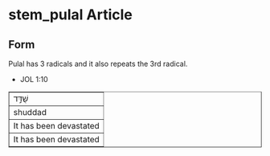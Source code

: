 # stem_pulal Article

## Form
Pulal has 3 radicals and it also repeats the 3rd radical. 

* JOL 1:10
<table border="1" class="docutils">
<colgroup>
<col width="100%" />
</colgroup>
<tbody valign="top">
<tr class="row-odd"><td>שֻׁדַּ֣ד</td>
</tr>
<tr class="row-even"><td>shuddad</td>
</tr>
<tr class="row-odd"><td>It has been devastated</td>
</tr>
<tr class="row-even"><td>It has been devastated</td>
</tr>
</tbody>
</table>